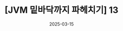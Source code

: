 ---
title: "[JVM 밑바닥까지 파헤치기] 13"
excerpt: "JVM 밑바닥까지 파헤치기 13"
tags: [java, jvm]
toc: true
toc_sticky: true
date: 2025-03-15
last_modified_at: 2025-03-15
---
